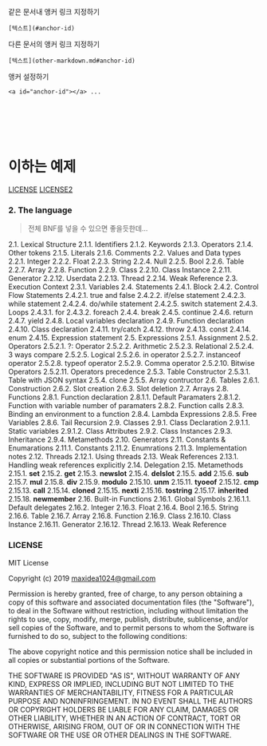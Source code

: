 같은 문서내 앵커 링크 지정하기

```
[텍스트](#anchor-id)
```

다른 문서의 앵커 링크 지정하기

```
[텍스트](other-markdown.md#anchor-id)
```


앵커 설정하기

```
<a id="anchor-id"></a> ...
```

<br>
<br>
<br>
<br>

이하는 예제
===


[LICENSE](#license)
[LICENSE2](license2.md#license)


### 2. The language

> 전체 BNF를 넣을 수 있으면 좋을듯한데...

2.1. Lexical Structure
2.1.1. Identifiers
2.1.2. Keywords
2.1.3. Operators
2.1.4. Other tokens
2.1.5. Literals
2.1.6. Comments
2.2. Values and Data types
2.2.1. Integer
2.2.2. Float
2.2.3. String
2.2.4. Null
2.2.5. Bool
2.2.6. Table
2.2.7. Array
2.2.8. Function
2.2.9. Class
2.2.10. Class Instance
2.2.11. Generator
2.2.12. Userdata
2.2.13. Thread
2.2.14. Weak Reference
2.3. Execution Context
2.3.1. Variables
2.4. Statements
2.4.1. Block
2.4.2. Control Flow Statements
2.4.2.1. true and false
2.4.2.2. if/else statement
2.4.2.3. while statement
2.4.2.4. do/while statement
2.4.2.5. switch statement
2.4.3. Loops
2.4.3.1. for
2.4.3.2. foreach
2.4.4. break
2.4.5. continue
2.4.6. return
2.4.7. yield
2.4.8. Local variables declaration
2.4.9. Function declaration
2.4.10. Class declaration
2.4.11. try/catch
2.4.12. throw
2.4.13. const
2.4.14. enum
2.4.15. Expression statement
2.5. Expressions
2.5.1. Assignment
2.5.2. Operators
2.5.2.1. ?: Operator
2.5.2.2. Arithmetic
2.5.2.3. Relational
2.5.2.4. 3 ways compare
2.5.2.5. Logical
2.5.2.6. in operator
2.5.2.7. instanceof operator
2.5.2.8. typeof operator
2.5.2.9. Comma operator
2.5.2.10. Bitwise Operators
2.5.2.11. Operators precedence
2.5.3. Table Constructor
2.5.3.1. Table with JSON syntax
2.5.4. clone
2.5.5. Array contructor
2.6. Tables
2.6.1. Construction
2.6.2. Slot creation
2.6.3. Slot deletion
2.7. Arrays
2.8. Functions
2.8.1. Function declaration
2.8.1.1. Default Paramaters
2.8.1.2. Function with variable number of paramaters
2.8.2. Function calls
2.8.3. Binding an environment to a function
2.8.4. Lambda Expressions
2.8.5. Free Variables
2.8.6. Tail Recursion
2.9. Classes
2.9.1. Class Declaration
2.9.1.1. Static variables
2.9.1.2. Class Attributes
2.9.2. Class Instances
2.9.3. Inheritance
2.9.4. Metamethods
2.10. Generators
2.11. Constants & Enumarations
2.11.1. Constants
2.11.2. Enumrations
2.11.3. Implementation notes
2.12. Threads
2.12.1. Using threads
2.13. Weak References
2.13.1. Handling weak references explicitly
2.14. Delegation
2.15. Metamethods
2.15.1. __set__
2.15.2. __get__
2.15.3. __newslot__
2.15.4. __delslot__
2.15.5. __add__
2.15.6. __sub__
2.15.7. __mul__
2.15.8. __div__
2.15.9. __modulo__
2.15.10. __unm__
2.15.11. __tyoeof__
2.15.12. __cmp__
2.15.13. __call__
2.15.14. __cloned__
2.15.15. __nexti__
2.15.16. __tostring__
2.15.17. __inherited__
2.15.18. __newmember__
2.16. Built-in Functions
2.16.1. Global Symbols
2.16.1.1. Default delegates
2.16.2. Integer
2.16.3. Float
2.16.4. Bool
2.16.5. String
2.16.6. Table
2.16.7. Array
2.16.8. Function
2.16.9. Class
2.16.10. Class Instance
2.16.11. Generator
2.16.12. Thread
2.16.13. Weak Reference

### <a id="license"></a> LICENSE

MIT License

Copyright (c) 2019 maxidea1024@gmail.com

Permission is hereby granted, free of charge, to any person obtaining a copy
of this software and associated documentation files (the "Software"), to deal
in the Software without restriction, including without limitation the rights
to use, copy, modify, merge, publish, distribute, sublicense, and/or sell
copies of the Software, and to permit persons to whom the Software is
furnished to do so, subject to the following conditions:

The above copyright notice and this permission notice shall be included in all
copies or substantial portions of the Software.

THE SOFTWARE IS PROVIDED "AS IS", WITHOUT WARRANTY OF ANY KIND, EXPRESS OR
IMPLIED, INCLUDING BUT NOT LIMITED TO THE WARRANTIES OF MERCHANTABILITY,
FITNESS FOR A PARTICULAR PURPOSE AND NONINFRINGEMENT. IN NO EVENT SHALL THE
AUTHORS OR COPYRIGHT HOLDERS BE LIABLE FOR ANY CLAIM, DAMAGES OR OTHER
LIABILITY, WHETHER IN AN ACTION OF CONTRACT, TORT OR OTHERWISE, ARISING FROM,
OUT OF OR IN CONNECTION WITH THE SOFTWARE OR THE USE OR OTHER DEALINGS IN THE
SOFTWARE.
